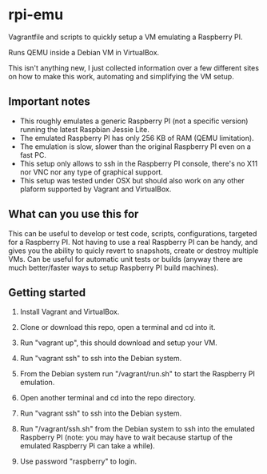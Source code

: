 # rpi-emu
Vagrantfile and scripts to quickly setup a VM emulating a Raspberry PI.

Runs QEMU inside a Debian VM in VirtualBox.

This isn't anything new, I just collected information over a few different sites on how to make this work, automating and simplifying the VM setup.

## Important notes
* This roughly emulates a generic Raspberry PI (not a specific version) running the latest Raspbian Jessie Lite.
* The emulated Raspberry PI has only 256 KB of RAM (QEMU limitation).
* The emulation is slow, slower than the original Raspberry PI even on a fast PC.
* This setup only allows to ssh in the Raspberry PI console, there's no X11 nor VNC nor any type of graphical support.
* This setup was tested under OSX but should also work on any other plaform supported by Vagrant and VirtualBox.

## What can you use this for
This can be useful to develop or test code, scripts, configurations, targeted for a Raspberry PI. Not having to use a real Raspberry PI can be handy, and gives you the ability to quicly revert to snapshots, create or destroy multiple VMs.
Can be useful for automatic unit tests or builds (anyway there are much better/faster ways to setup Raspberry PI build machines).

## Getting started
1. Install Vagrant and VirtualBox.
2. Clone or download this repo, open a terminal and cd into it.
3. Run "vagrant up", this should download and setup your VM.
4. Run "vagrant ssh" to ssh into the Debian system.
5. From the Debian system run "/vagrant/run.sh" to start the Raspberry PI emulation.

6. Open another terminal and cd into the repo directory.
7. Run "vagrant ssh" to ssh into the Debian system.
8. Run "/vagrant/ssh.sh" from the Debian system to ssh into the emulated Raspberry PI (note: you may have to wait because startup of the emulated Raspberry Pi can take a while).
9. Use password "raspberry" to login.
